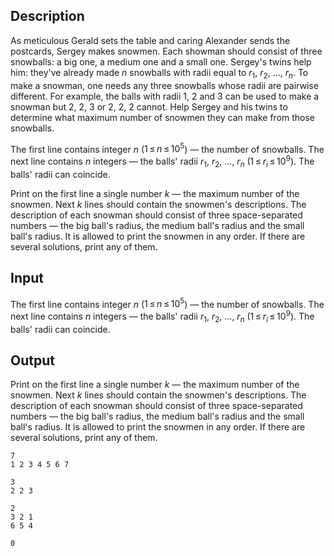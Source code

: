 ## Description

<div><p>As meticulous Gerald sets the table and caring Alexander sends the postcards, Sergey makes snowmen. Each showman should consist of three snowballs: a big one, a medium one and a small one. Sergey's twins help him: they've already made <span class="tex-span"><i>n</i></span> snowballs with radii equal to <span class="tex-span"><i>r</i><sub class="lower-index">1</sub></span>, <span class="tex-span"><i>r</i><sub class="lower-index">2</sub></span>, ..., <span class="tex-span"><i>r</i><sub class="lower-index"><i>n</i></sub></span>. To make a snowman, one needs any three snowballs whose radii are pairwise different. For example, the balls with radii <span class="tex-span">1</span>, <span class="tex-span">2</span> and <span class="tex-span">3</span> can be used to make a snowman but <span class="tex-span">2</span>, <span class="tex-span">2</span>, <span class="tex-span">3</span> or <span class="tex-span">2</span>, <span class="tex-span">2</span>, <span class="tex-span">2</span> cannot. Help Sergey and his twins to determine what <span class="tex-font-style-bf">maximum</span> number of snowmen they can make from those snowballs.</p></div><div class="input-specification"><p>The first line contains integer <span class="tex-span"><i>n</i></span> (<span class="tex-span">1 ≤ <i>n</i> ≤ 10<sup class="upper-index">5</sup></span>) — the number of snowballs. The next line contains <span class="tex-span"><i>n</i></span> integers — the balls' radii <span class="tex-span"><i>r</i><sub class="lower-index">1</sub></span>, <span class="tex-span"><i>r</i><sub class="lower-index">2</sub></span>, ..., <span class="tex-span"><i>r</i><sub class="lower-index"><i>n</i></sub></span> (<span class="tex-span">1 ≤ <i>r</i><sub class="lower-index"><i>i</i></sub> ≤ 10<sup class="upper-index">9</sup></span>). The balls' radii can coincide.</p></div><div class="output-specification"><p>Print on the first line a single number <span class="tex-span"><i>k</i></span> — the maximum number of the snowmen. Next <span class="tex-span"><i>k</i></span> lines should contain the snowmen's descriptions. The description of each snowman should consist of three space-separated numbers — the big ball's radius, the medium ball's radius and the small ball's radius. It is allowed to print the snowmen in any order. If there are several solutions, print any of them.</p></div>

## Input

<p>The first line contains integer <span class="tex-span"><i>n</i></span> (<span class="tex-span">1 ≤ <i>n</i> ≤ 10<sup class="upper-index">5</sup></span>) — the number of snowballs. The next line contains <span class="tex-span"><i>n</i></span> integers — the balls' radii <span class="tex-span"><i>r</i><sub class="lower-index">1</sub></span>, <span class="tex-span"><i>r</i><sub class="lower-index">2</sub></span>, ..., <span class="tex-span"><i>r</i><sub class="lower-index"><i>n</i></sub></span> (<span class="tex-span">1 ≤ <i>r</i><sub class="lower-index"><i>i</i></sub> ≤ 10<sup class="upper-index">9</sup></span>). The balls' radii can coincide.</p>

## Output

<p>Print on the first line a single number <span class="tex-span"><i>k</i></span> — the maximum number of the snowmen. Next <span class="tex-span"><i>k</i></span> lines should contain the snowmen's descriptions. The description of each snowman should consist of three space-separated numbers — the big ball's radius, the medium ball's radius and the small ball's radius. It is allowed to print the snowmen in any order. If there are several solutions, print any of them.</p>





```input1
7
1 2 3 4 5 6 7

```




```input2
3
2 2 3

```




```output1
2
3 2 1
6 5 4

```




```output2
0

```


